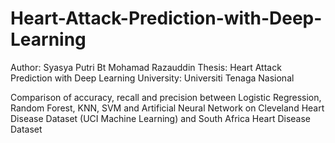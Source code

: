 # Heart-Attack-Prediction-with-Deep-Learning
Author: Syasya Putri Bt Mohamad Razauddin
Thesis: Heart Attack Prediction with Deep Learning 
University: Universiti Tenaga Nasional

Comparison of accuracy, recall and precision between Logistic Regression, Random Forest, KNN, SVM and Artificial Neural Network on Cleveland Heart Disease Dataset (UCI Machine Learning) and South Africa Heart Disease Dataset
